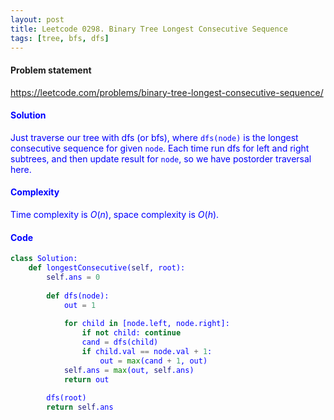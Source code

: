 ```yaml
---
layout: post
title: Leetcode 0298. Binary Tree Longest Consecutive Sequence
tags: [tree, bfs, dfs]
---
```


#### Problem statement

<a href="https://leetcode.com/problems/binary-tree-longest-consecutive-sequence/"> <font color = blue>https://leetcode.com/problems/binary-tree-longest-consecutive-sequence/

#### Solution
Just traverse our tree with dfs (or bfs), where `dfs(node)` is the longest consecutive sequence for given `node`. Each time run dfs for left and right subtrees, and then update result for `node`, so we have postorder traversal here.

#### Complexity
Time complexity is $O(n)$, space complexity is $O(h)$.

#### Code
```python
class Solution:
    def longestConsecutive(self, root):
        self.ans = 0
        
        def dfs(node):
            out = 1
            
            for child in [node.left, node.right]:
                if not child: continue
                cand = dfs(child)
                if child.val == node.val + 1:
                    out = max(cand + 1, out)
            self.ans = max(out, self.ans)
            return out
        
        dfs(root)
        return self.ans
```
